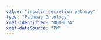 ```yaml
---
value: "insulin secretion pathway"
type: "Pathway Ontology"
xref-identifier: "0000674"
xref-dataSource: "PW"
---
```

